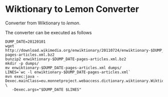 Wiktionary to Lemon Converter
=============================

Converter from Wiktionary to _lemon_. 

The converter can be executed as follows

    DUMP_DATE=20120101
    wget http://download.wikimedia.org/enwiktionary/20110724/enwiktionary-$DUMP_DATE-pages-articles.xml.bz2
    bunzip2 enwiktionary-$DUMP_DATE-pages-articles.xml.bz2
    mkdir -p dumps/
    mv enwiktionary-$DUMP_DATE-pages-articles.xml dumps/
    LINES=`wc -l enwiktionary-$DUMP_DATE-pages-articles.xml`
    mvn exec:java -Dexec.mainClass=eu.monnetproject.webaccess.dictionary.wiktionary.WiktionaryGenerator \
       -Dexec.args="$DUMP_DATE $LINES"
